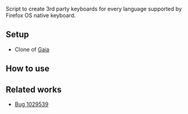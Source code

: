Script to create 3rd party keyboards for every language supported by Firefox OS
native keyboard.

## Setup

- Clone of [Gaia](https://github.com/mozilla-b2g/gaia)

## How to use

## Related works

- [Bug 1029539](https://bugzilla.mozilla.org/show_bug.cgi?id=1029539)
